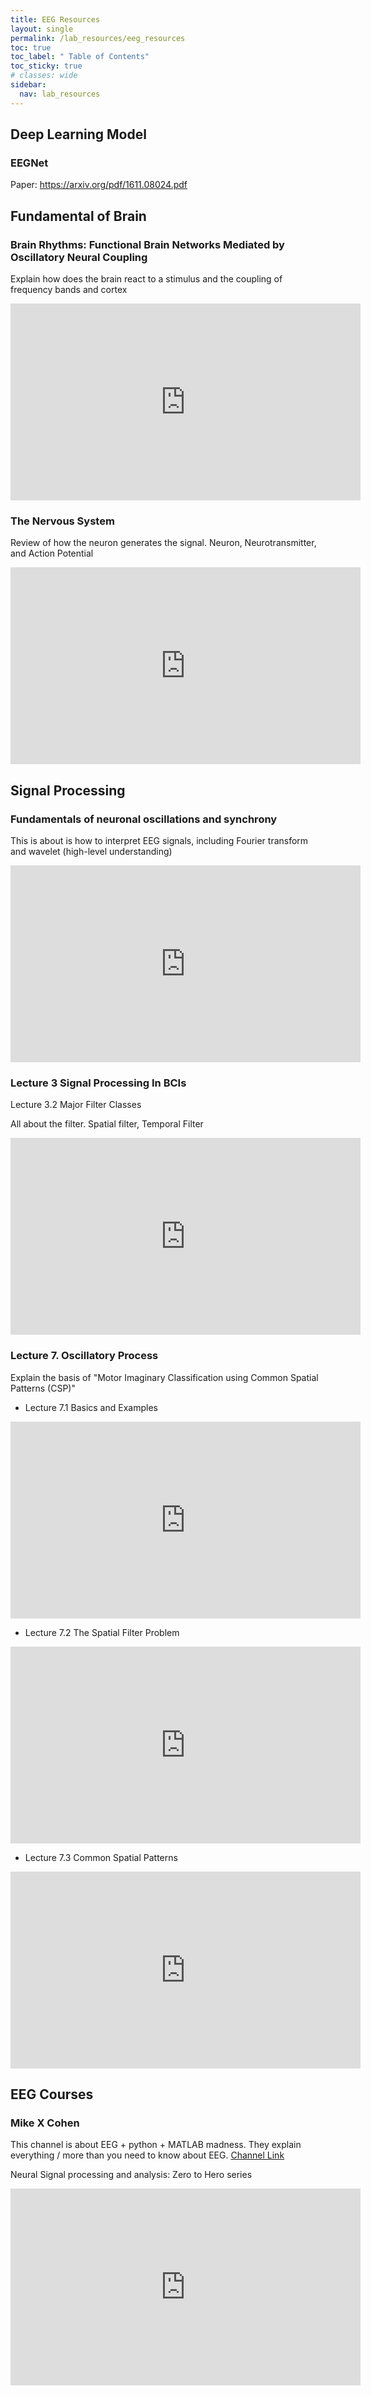 ```yaml
---
title: EEG Resources
layout: single
permalink: /lab_resources/eeg_resources
toc: true
toc_label: " Table of Contents"
toc_sticky: true
# classes: wide
sidebar:
  nav: lab_resources
---
```


## Deep Learning Model

### EEGNet
Paper: <https://arxiv.org/pdf/1611.08024.pdf>

## Fundamental of Brain

### Brain Rhythms: Functional Brain Networks Mediated by Oscillatory Neural Coupling
Explain how does the brain react to a stimulus and the coupling of frequency bands and cortex

<iframe width="560" height="315" src="https://www.youtube.com/embed/OCpYdSN_kts" title="YouTube video player" frameborder="0" allow="accelerometer; autoplay; clipboard-write; encrypted-media; gyroscope; picture-in-picture" allowfullscreen></iframe>

### The Nervous System
Review of how the neuron generates the signal. Neuron, Neurotransmitter, and Action Potential

<iframe width="560" height="315" src="https://www.youtube.com/embed/UabDiuTtU0M" title="YouTube video player" frameborder="0" allow="accelerometer; autoplay; clipboard-write; encrypted-media; gyroscope; picture-in-picture" allowfullscreen></iframe>

## Signal Processing

### Fundamentals of neuronal oscillations and synchrony
This is about is how to interpret EEG signals, including Fourier transform and wavelet (high-level understanding)

<iframe width="560" height="315" src="https://www.youtube.com/embed/dHTuzMsjVJA" title="YouTube video player" frameborder="0" allow="accelerometer; autoplay; clipboard-write; encrypted-media; gyroscope; picture-in-picture" allowfullscreen></iframe>

### Lecture 3 Signal Processing In BCIs
Lecture 3.2 Major Filter Classes

All about the filter. Spatial filter, Temporal Filter

<iframe width="560" height="315" src="https://www.youtube.com/embed/EvVEC7O6zlc" title="YouTube video player" frameborder="0" allow="accelerometer; autoplay; clipboard-write; encrypted-media; gyroscope; picture-in-picture" allowfullscreen></iframe>

### Lecture 7. Oscillatory Process

Explain the basis of "Motor Imaginary Classification using Common Spatial Patterns (CSP)"

- Lecture 7.1 Basics and Examples

<iframe width="560" height="315" src="https://www.youtube.com/embed/BO3uIkcbr5Q" title="YouTube video player" frameborder="0" allow="accelerometer; autoplay; clipboard-write; encrypted-media; gyroscope; picture-in-picture" allowfullscreen></iframe>

- Lecture 7.2 The Spatial Filter Problem

<iframe width="560" height="315" src="https://www.youtube.com/embed/S4znknOIcRk" title="YouTube video player" frameborder="0" allow="accelerometer; autoplay; clipboard-write; encrypted-media; gyroscope; picture-in-picture" allowfullscreen></iframe>

- Lecture 7.3 Common Spatial Patterns

<iframe width="560" height="315" src="https://www.youtube.com/embed/zsOULC16USU" title="YouTube video player" frameborder="0" allow="accelerometer; autoplay; clipboard-write; encrypted-media; gyroscope; picture-in-picture" allowfullscreen></iframe>

## EEG Courses

### Mike X Cohen
This channel is about EEG + python + MATLAB madness. They explain everything / more than you need to know about EEG. [Channel Link](https://www.youtube.com/channel/UCUR_LsXk7IYyueSnXcNextQ/featured)

Neural Signal processing and analysis: Zero to Hero series 

<iframe width="560" height="315" src="https://www.youtube.com/embed/Bmt89hHyxuM" title="YouTube video player" frameborder="0" allow="accelerometer; autoplay; clipboard-write; encrypted-media; gyroscope; picture-in-picture" allowfullscreen></iframe>